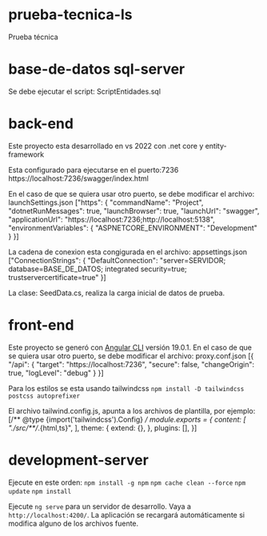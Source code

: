 # prueba-tecnica-ls
Prueba técnica

# base-de-datos sql-server
Se debe ejecutar el script: ScriptEntidades.sql

# back-end
Este proyecto esta desarrollado en vs 2022 con .net core y entity-framework

Esta configurado para ejecutarse en el puerto:7236 
https://localhost:7236/swagger/index.html

En el caso de que se quiera usar otro puerto, se debe modificar el archivo: launchSettings.json
["https": {
  "commandName": "Project",
  "dotnetRunMessages": true,
  "launchBrowser": true,
  "launchUrl": "swagger",
  "applicationUrl": "https://localhost:7236;http://localhost:5138",
  "environmentVariables": {
    "ASPNETCORE_ENVIRONMENT": "Development"
  }
}]

La cadena de conexion esta congigurada en el archivo: appsettings.json
["ConnectionStrings": {
  "DefaultConnection": "server=SERVIDOR; database=BASE_DE_DATOS; integrated security=true; trustservercertificate=true"
}]

La clase: SeedData.cs, realiza la carga inicial de datos de prueba.

# front-end
Este proyecto se generó con [Angular CLI](https://github.com/angular/angular-cli) versión 19.0.1.
En el caso de que se quiera usar otro puerto, se debe modificar el archivo: proxy.conf.json
[{
  "/api": {
    "target": "https://localhost:7236",
    "secure": false,
    "changeOrigin": true,
    "logLevel": "debug"
  }
}]

Para los estilos se esta usando tailwindcss
`npm install -D tailwindcss postcss autoprefixer`

El archivo tailwind.config.js, apunta a los archivos de plantilla, por ejemplo: 
[/** @type {import('tailwindcss').Config} */
module.exports = {
  content: [
    "./src/**/*.{html,ts}",
  ],
  theme: {
    extend: {},
  },
  plugins: [],
}]

# development-server

Ejecute en este orden:
`npm install -g npm`
`npm cache clean --force`
`npm update`
`npm install`

Ejecute `ng serve` para un servidor de desarrollo. Vaya a `http://localhost:4200/`. La aplicación se recargará automáticamente si modifica alguno de los archivos fuente.